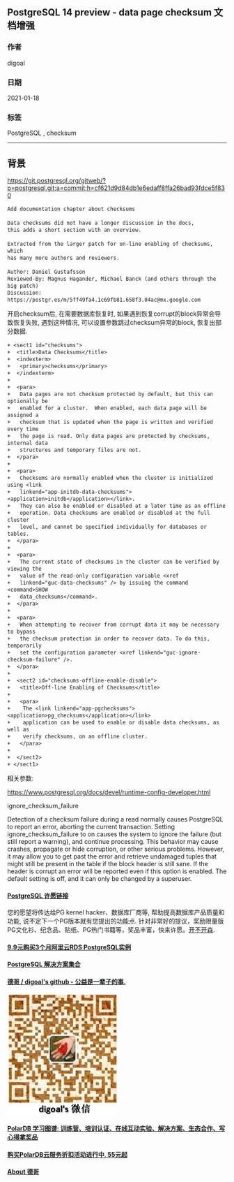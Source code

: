 ## PostgreSQL 14 preview - data page checksum 文档增强  
    
### 作者    
digoal    
    
### 日期    
2021-01-18    
    
### 标签    
PostgreSQL , checksum      
    
----    
    
## 背景    
https://git.postgresql.org/gitweb/?p=postgresql.git;a=commit;h=cf621d9d84db1e6edaff8ffa26bad93fdce5f830  
  
```  
Add documentation chapter about checksums  
  
Data checksums did not have a longer discussion in the docs,  
this adds a short section with an overview.  
  
Extracted from the larger patch for on-line enabling of checksums, which  
has many more authors and reviewers.  
  
Author: Daniel Gustafsson  
Reviewed-By: Magnus Hagander, Michael Banck (and others through the big patch)  
Discussion: https://postgr.es/m/5ff49fa4.1c69fb81.658f3.04ac@mx.google.com  
```  
  
开启checksum后, 在需要数据库恢复时, 如果遇到恢复corrupt的block异常会导致恢复失败, 遇到这种情况, 可以设置参数跳过checksum异常的block, 恢复出部分数据.    
  
```  
+ <sect1 id="checksums">  
+  <title>Data Checksums</title>  
+  <indexterm>  
+   <primary>checksums</primary>  
+  </indexterm>  
+  
+  <para>  
+   Data pages are not checksum protected by default, but this can optionally be  
+   enabled for a cluster.  When enabled, each data page will be assigned a  
+   checksum that is updated when the page is written and verified every time  
+   the page is read. Only data pages are protected by checksums, internal data  
+   structures and temporary files are not.  
+  </para>  
+  
+  <para>  
+   Checksums are normally enabled when the cluster is initialized using <link  
+   linkend="app-initdb-data-checksums"><application>initdb</application></link>.  
+   They can also be enabled or disabled at a later time as an offline  
+   operation. Data checksums are enabled or disabled at the full cluster  
+   level, and cannot be specified individually for databases or tables.  
+  </para>  
+  
+  <para>  
+   The current state of checksums in the cluster can be verified by viewing the  
+   value of the read-only configuration variable <xref  
+   linkend="guc-data-checksums" /> by issuing the command <command>SHOW  
+   data_checksums</command>.  
+  </para>  
+  
+  <para>  
+   When attempting to recover from corrupt data it may be necessary to bypass  
+   the checksum protection in order to recover data. To do this, temporarily  
+   set the configuration parameter <xref linkend="guc-ignore-checksum-failure" />.  
+  </para>  
+  
+  <sect2 id="checksums-offline-enable-disable">  
+   <title>Off-line Enabling of Checksums</title>  
+  
+   <para>  
+    The <link linkend="app-pgchecksums"><application>pg_checksums</application></link>  
+    application can be used to enable or disable data checksums, as well as   
+    verify checksums, on an offline cluster.  
+   </para>  
+  
+  </sect2>  
+ </sect1>  
```  
  
相关参数:   
  
https://www.postgresql.org/docs/devel/runtime-config-developer.html  
  
ignore_checksum_failure  
    
Detection of a checksum failure during a read normally causes PostgreSQL to report an error, aborting the current transaction. Setting ignore_checksum_failure to on causes the system to ignore the failure (but still report a warning), and continue processing. This behavior may cause crashes, propagate or hide corruption, or other serious problems. However, it may allow you to get past the error and retrieve undamaged tuples that might still be present in the table if the block header is still sane. If the header is corrupt an error will be reported even if this option is enabled. The default setting is off, and it can only be changed by a superuser.  
  
  
#### [PostgreSQL 许愿链接](https://github.com/digoal/blog/issues/76 "269ac3d1c492e938c0191101c7238216")
您的愿望将传达给PG kernel hacker、数据库厂商等, 帮助提高数据库产品质量和功能, 说不定下一个PG版本就有您提出的功能点. 针对非常好的提议，奖励限量版PG文化衫、纪念品、贴纸、PG热门书籍等，奖品丰富，快来许愿。[开不开森](https://github.com/digoal/blog/issues/76 "269ac3d1c492e938c0191101c7238216").  
  
  
#### [9.9元购买3个月阿里云RDS PostgreSQL实例](https://www.aliyun.com/database/postgresqlactivity "57258f76c37864c6e6d23383d05714ea")
  
  
#### [PostgreSQL 解决方案集合](https://yq.aliyun.com/topic/118 "40cff096e9ed7122c512b35d8561d9c8")
  
  
#### [德哥 / digoal's github - 公益是一辈子的事.](https://github.com/digoal/blog/blob/master/README.md "22709685feb7cab07d30f30387f0a9ae")
  
  
![digoal's wechat](../pic/digoal_weixin.jpg "f7ad92eeba24523fd47a6e1a0e691b59")
  
  
#### [PolarDB 学习图谱: 训练营、培训认证、在线互动实验、解决方案、生态合作、写心得拿奖品](https://www.aliyun.com/database/openpolardb/activity "8642f60e04ed0c814bf9cb9677976bd4")
  
  
#### [购买PolarDB云服务折扣活动进行中, 55元起](https://www.aliyun.com/activity/new/polardb-yunparter?userCode=bsb3t4al "e0495c413bedacabb75ff1e880be465a")
  
  
#### [About 德哥](https://github.com/digoal/blog/blob/master/me/readme.md "a37735981e7704886ffd590565582dd0")
  
